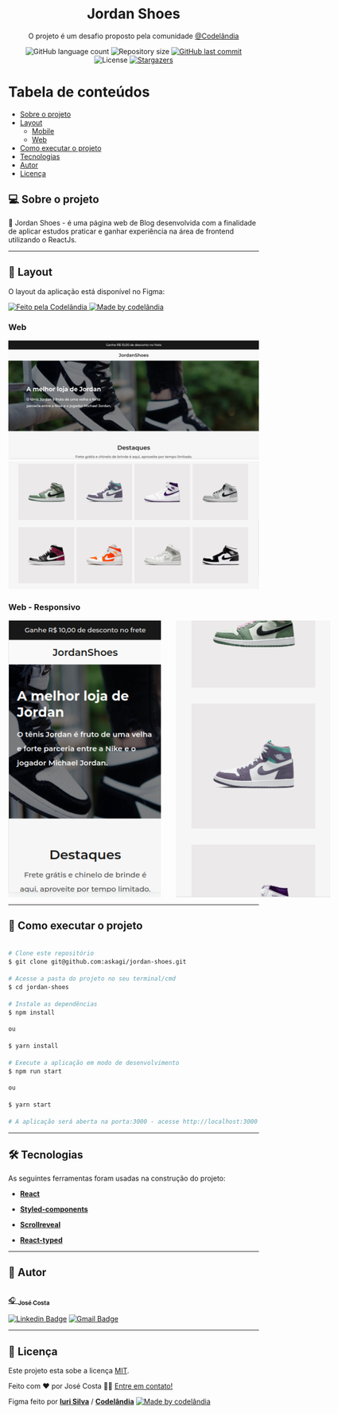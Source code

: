 <h1 align="center">Jordan Shoes</h1>
<p align="center">O projeto é um desafio proposto pela comunidade <a href="https://discord.gg/wNCWTVuxyz">@Codelândia</a>
</p>
<!-- <P align='center'>
<a href="https://codelandia-blog.herokuapp.com/" target='_blank'>Demo</a>
</p> -->

<p align="center">
  <img alt="GitHub language count" src="https://img.shields.io/github/languages/count/askagi/jordan-shoes?color=%2304D361">

  <img alt="Repository size" src="https://img.shields.io/github/repo-size/askagi/jordan-shoes">
  <a href="https://github.com/askagi/jordan-shoes/commits/master">
    <img alt="GitHub last commit" src="https://img.shields.io/github/last-commit/askagi/jordan-shoes">
  </a>

   <img alt="License" src="https://img.shields.io/badge/license-MIT-brightgreen">
   <a href="https://github.com/askagi/jordan-shoes">
    <img alt="Stargazers" src="https://img.shields.io/github/stars/askagi/jordan-shoes?style=social">
  </a>
</p>

Tabela de conteúdos
=================
<!--ts-->
* [Sobre o projeto](#-sobre-o-projeto)
* [Layout](#-layout)
  * [Mobile](#-web-responsivo)
  * [Web](#web)
* [Como executar o projeto](#-como-executar-o-projeto)
* [Tecnologias](#-tecnologias)
* [Autor](#-autor)
* [Licença](#user-content--licença)
<!--te-->

## 💻 Sobre o projeto

📘️ Jordan Shoes - é uma página web de Blog desenvolvida com a finalidade de aplicar estudos praticar e ganhar experiência na área de frontend utilizando o ReactJs.

<!-- **[Click aqui para acessar a aplicação](https://codelandia-blog.herokuapp.com/)** -->

---

## 🎨 Layout

O layout da aplicação está disponível no Figma:
<p>
    <a href="https://discord.gg/wNCWTVuxyz">
    <img alt="Feito pela Codelândia" src="https://img.shields.io/badge/feito%20por-Codelândia-%237519C1">
  </a>
<a href="https://www.figma.com/file/Yb9IBH56g7T1hdIyZ3BMNO/Desafios---Codel%C3%A2ndia?node-id=39340%3A690">
  <img alt="Made by codelândia" src="https://img.shields.io/badge/Acessar%20Layout%20-Figma-%2304D361">
</a>
</p>

### Web

<p align="">
  <img alt="jordan-shoes" title="#jordan-shoes" src="./src/assets/screenshots/web.png" width="">
  <img alt="jordan-shoes" title="#jordan-shoes" src="./src/assets/screenshots/web2.png" width="">
</p>

### Web - Responsivo

<p align="center" style="display: flex; align-items: flex-start; gap: 30px">
 <img alt="jordan-shoes" title="#jordan-shoes" src="./src/assets/screenshots/mobile.png" width="" height="556px">
 <img alt="jordan-shoes" title="#jordan-shoes" src="./src/assets/screenshots/mobile2.png" width="">
</p>

---

## 🚀 Como executar o projeto

```bash

# Clone este repositório
$ git clone git@github.com:askagi/jordan-shoes.git

# Acesse a pasta do projeto no seu terminal/cmd
$ cd jordan-shoes

# Instale as dependências
$ npm install

ou

$ yarn install

# Execute a aplicação em modo de desenvolvimento
$ npm run start

ou

$ yarn start

# A aplicação será aberta na porta:3000 - acesse http://localhost:3000

```

---

## 🛠 Tecnologias

As seguintes ferramentas foram usadas na construção do projeto:

* **[React](https://reactjs.org/)**

* **[Styled-components](https://styled-components.com/)**

* **[Scrollreveal](https://scrollrevealjs.org/)**

* **[React-typed](https://github.com/ssbeefeater/react-typed)**

---

## 🦸 Autor

<a href="https://github.com/askagi">
 <img style="border-radius: 50%;" src="https://avatars.githubusercontent.com/u/58970300?v=4" width="100px;" alt=""/>
 <br />🎧
 <sub><b>José Costa</b></sub></a> <a href="https://www.linkedin.com/in/josecostasantosjr/" title="Linkedin"></a>
 <br />

[![Linkedin Badge](https://img.shields.io/badge/-José_Costa-blue?style=flat-square&logo=Linkedin&logoColor=white&link=https://www.linkedin.com/in/josecostasantosjr/)](https://www.linkedin.com/in/josecostasantosjr/)
[![Gmail Badge](https://img.shields.io/badge/-josecostasantos.jr@gmail.com-c14438?style=flat-square&logo=Gmail&logoColor=white&link=mailto:josecostasantos.jr@gmail.com)](mailto:josecostasantos.js@gmail.com)

---

## 📝 Licença

Este projeto esta sobe a licença [MIT](./LICENSE).

Feito com ❤️ por José Costa 👋🏽 [Entre em contato!](https://www.linkedin.com/in/josecostasantosjr/)

Figma feito por **[Iuri Silva](https://iuricode.com/)** / **[Codelândia](https://iuricode.com/)**
<a href="https://www.figma.com/file/Yb9IBH56g7T1hdIyZ3BMNO/Desafios---Codel%C3%A2ndia?node-id=39340%3A690">
  <img alt="Made by codelândia" src="https://img.shields.io/badge/Acessar%20Layout%20-Figma-%2304D361">
</a>
